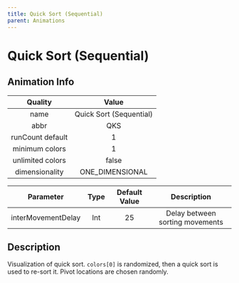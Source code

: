 ```yaml
---
title: Quick Sort (Sequential)
parent: Animations
---
```


<!-- THIS FILE IS AUTOMATICALLY GENERATED -->
<!-- MAKE CHANGES TO THE AnimationInfo INSTANCE ASSOCIATED WITH THIS ANIMATION -->

# Quick Sort (Sequential)

## Animation Info

|Quality|Value|
|:-:|:-:|
|name|Quick Sort (Sequential)|
|abbr|QKS|
|runCount default|1|
|minimum colors|1|
|unlimited colors|false|
|dimensionality|ONE_DIMENSIONAL|

|Parameter|Type|Default Value|Description|
|:-:|:-:|:-:|:-:|
|interMovementDelay|Int|25|Delay between sorting movements|

## Description
Visualization of quick sort.
`colors[0]` is randomized, then a quick sort is used to re-sort it. Pivot locations are chosen randomly.

